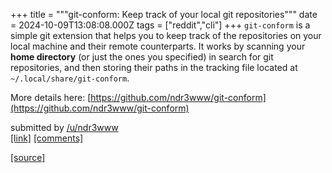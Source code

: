 +++
title = """git-conform: Keep track of your local git repositories"""
date = 2024-10-09T13:08:08.000Z
tags = ["reddit","cli"]
+++
`git-conform` is a simple git extension that helps you to keep track of the repositories on your local machine and their remote counterparts. It works by scanning your **home directory** (or just the ones you specified) in search for git repositories, and then storing their paths in the tracking file located at `~/.local/share/git-conform`.

More details here: [https://github.com/ndr3www/git-conform](https://github.com/ndr3www/git-conform)

submitted by [/u/ndr3www](https://www.reddit.com/user/ndr3www)  
[\[link\]](https://www.reddit.com/r/commandline/comments/1fzqzj5/gitconform_keep_track_of_your_local_git/) [\[comments\]](https://www.reddit.com/r/commandline/comments/1fzqzj5/gitconform_keep_track_of_your_local_git/)

[[source]](https://www.reddit.com/r/commandline/comments/1fzqzj5/gitconform_keep_track_of_your_local_git/)
